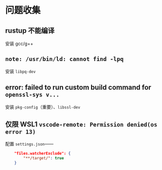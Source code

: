 ﻿# 问题收集

## rustup 不能编译

安装 gcc/g++

## `note: /usr/bin/ld: cannot find -lpq`

安装 `libpq-dev`

## error: failed to run custom build command for `openssl-sys v...`

安装 `pkg-config`（重要）、`libssl-dev`

## 仅限 WSL1 `vscode-remote: Permission denied(os error 13)`

配置 `settings.json`——

``` json
    "files.watcherExclude": {
        "**/target/": true
    }
```
